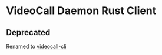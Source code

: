 
# VideoCall Daemon Rust Client

## Deprecated
Renamed to [videocall-cli](https://crates.io/crates/web-transport-quinn)